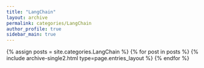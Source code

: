 ```yaml
---
title: "LangChain"
layout: archive
permalink: categories/LangChain
author_profile: true
sidebar_main: true
---
```

{% assign posts = site.categories.LangChain %} {% for post in posts %} {% include archive-single2.html type=page.entries_layout %} {% endfor %}